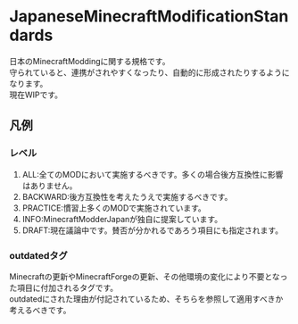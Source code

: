 ﻿---
layout: index.html
---

# JapaneseMinecraftModificationStandards
日本のMinecraftModdingに関する規格です。  
守られていると、連携がされやすくなったり、自動的に形成されたりするようになります。  
現在WIPです。

## 凡例
### レベル
1. ALL:全てのMODにおいて実施するべきです。多くの場合後方互換性に影響はありません。
1. BACKWARD:後方互換性を考えたうえで実施するべきです。
1. PRACTICE:慣習上多くのMODで実施されています。
1. INFO:MinecraftModderJapanが独自に提案しています。
1. DRAFT:現在議論中です。賛否が分かれるであろう項目にも指定されます。

### outdatedタグ
Minecraftの更新やMinecraftForgeの更新、その他環境の変化により不要となった項目に付加されるタグです。  
outdatedにされた理由が付記されているため、そちらを参照して適用すべきか考えるべきです。
